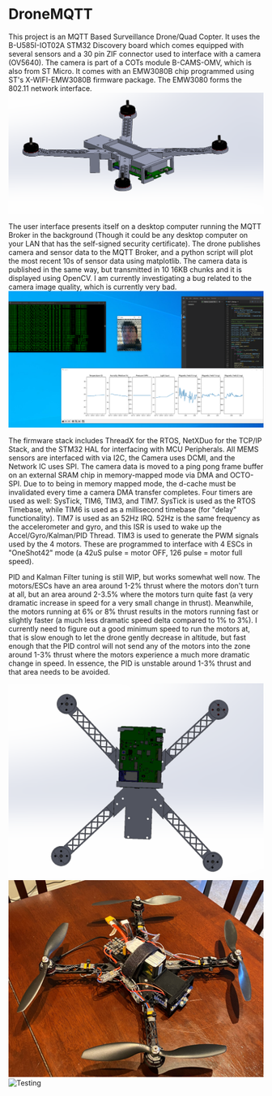 # DroneMQTT

This project is an MQTT Based Surveillance Drone/Quad Copter. It uses the B-U585I-IOT02A STM32 Discovery board which comes equipped with several sensors and a 30 pin ZIF connector used to interface with a camera (OV5640). The camera is part of a COTs module B-CAMS-OMV, which is also from ST Micro. It comes with an EMW3080B chip programmed using ST's X-WIFI-EMW3080B firmware package. The EMW3080 forms the 802.11 network interface.
![DroneFront](images/DroneFront.PNG)

The user interface presents itself on a desktop computer running the MQTT Broker in the background (Though it could be any desktop computer on your LAN that has the self-signed security certificate). The drone publishes camera and sensor data to the MQTT Broker, and a python script will plot the most recent 10s of sensor data using matplotlib. The camera data is published in the same way, but transmitted in 10 16KB chunks and it is displayed using OpenCV. I am currently investigating a bug related to the camera image quality, which is currently very bad. 
![UI](images/DesktopInterface.PNG)

The firmware stack includes ThreadX for the RTOS, NetXDuo for the TCP/IP Stack, and the STM32 HAL for interfacing with MCU Peripherals. All MEMS sensors are interfaced with via I2C, the Camera uses DCMI, and the Network IC uses SPI. The camera data is moved to a ping pong frame buffer on an external SRAM chip in memory-mapped mode via DMA and OCTO-SPI. Due to to being in memory mapped mode, the d-cache must be invalidated every time a camera DMA transfer completes. Four timers are used as well: SysTick, TIM6, TIM3, and TIM7. SysTick is used as the RTOS Timebase, while TIM6 is used as a millisecond timebase (for "delay" functionality). TIM7 is used as an 52Hz IRQ. 52Hz is the same frequency as the accelerometer and gyro, and this ISR is used to wake up the Accel/Gyro/Kalman/PID Thread. TIM3 is used to generate the PWM signals used by the 4 motors. These are programmed to interface with 4 ESCs in "OneShot42" mode (a 42uS pulse = motor OFF, 126 pulse = motor full speed). 

PID and Kalman Filter tuning is still WIP, but works somewhat well now. The motors/ESCs have an area around 1-2% thrust where the motors don't turn at all, but an area around 2-3.5% where the motors turn quite fast (a very dramatic increase in speed for a very small change in thrust). Meanwhile, the motors running at 6% or 8% thrust results in the motors running fast or slightly faster (a much less dramatic speed delta compared to 1% to 3%). I currently need to figure out a good minimum speed to run the motors at, that is slow enough to let the drone gently decrease in altitude, but fast enough that the PID control will not send any of the motors into the zone around 1-3% thrust where the motors experience a much more dramatic change in speed. In essence, the PID is unstable around 1-3% thrust and that area needs to be avoided.

![DroneBottom](images/DroneBottom.PNG)
![3DPrint](images/DronePrint.jpg)
![Testing](https://youtu.be/pFwCIVHbRDQ)
